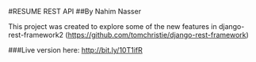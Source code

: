 #RESUME REST API
##By Nahim Nasser

This project was created to explore some of the new features in django-rest-framework2
(https://github.com/tomchristie/django-rest-framework)

###Live version here:
http://bit.ly/10T1ifR